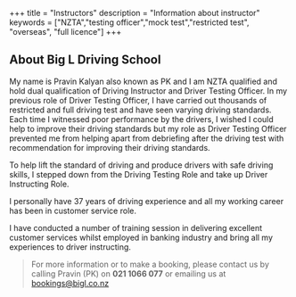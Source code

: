 +++
title = "Instructors"
description = "Information about instructor"
keywords = ["NZTA","testing officer","mock test","restricted test", "overseas", "full licence"]
+++

## About Big L Driving School

My name is Pravin Kalyan also known as PK and I am NZTA qualified and hold dual qualification of Driving Instructor and Driver Testing Officer.
In my previous role of Driver Testing Officer, I have carried out thousands of restricted and full driving test and have seen varying driving standards. Each time I witnessed poor performance by the drivers, I wished I could help to improve their driving standards but my role as Driver Testing Officer prevented me from helping apart from debriefing after the driving test with recommendation for improving their driving standards.

To help lift the standard of driving and produce drivers with safe driving skills, I stepped down from the Driving Testing Role and take up Driver Instructing Role.

I personally have 37 years of driving experience and all my working career has been in customer service role.

I have conducted a number of training session in delivering excellent customer services whilst employed in banking industry and bring all my experiences to driver instructing.

> For more information or to make a booking, please contact us by calling Pravin (PK) on **021 1066 077** or emailing us at [bookings@bigl.co.nz](mailto:bookings@bigl.co.nz?Subject=Big%20L%20site%20booking%20enquiry)
